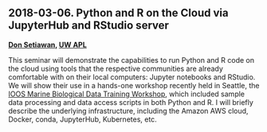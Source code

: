 ## 2018-03-06. Python and R on the Cloud via JupyterHub and RStudio server

**[Don Setiawan](https://github.com/lsetiawan/), [UW APL](http://apl.uw.edu/)**

This seminar will demonstrate the capabilities to run Python and R code on the cloud using tools that the respective communities are already comfortable with on their local computers: Jupyter notebooks and RStudio. We will show their use in a hands-one workshop recently held in Seattle, the [IOOS Marine Biological Data Training Workshop](https://ioos.github.io/BioData-Training-Workshop/), which included sample data processing and data access scripts in both Python and R. I will briefly describe the underlying infrastructure, including the Amazon AWS cloud, Docker, conda, JupyterHub, Kubernetes, etc.
